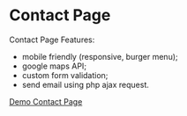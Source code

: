 # Contact Page
Contact Page Features:
- mobile friendly (responsive, burger menu);
- google maps API;
- custom form validation;
- send email using php ajax request.

<a href="http://webtor.ro/contact-form/">Demo Contact Page</a>
